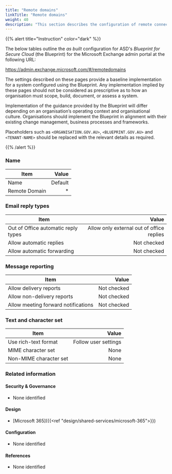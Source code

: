 ```yaml
---
title: "Remote domains"
linkTitle: "Remote domains"
weight: 40
description: "This section describes the configuration of remote connectors within Exchange Online associated with systems built according to guidance in ASD's Blueprint for Secure Cloud."
---
```


{{% alert title="Instruction" color="dark" %}}

The below tables outline the *as built* configuration for ASD's *Blueprint for Secure Cloud* (the Blueprint) for the Microsoft Exchange admin portal at the following URL:

<https://admin.exchange.microsoft.com/#/remotedomains>

The settings described on these pages provide a baseline implementation for a system configured using the Blueprint. Any implementation implied by these pages should not be considered as prescriptive as to how an organisation must scope, build, document, or assess a system.

Implementation of the guidance provided by the Blueprint will differ depending on an organisation’s operating context and organisational culture. Organisations should implement the Blueprint in alignment with their existing change management, business processes and frameworks.

Placeholders such as `<ORGANISATION.GOV.AU>`, `<BLUEPRINT.GOV.AU>` and `<TENANT-NAME>` should be replaced with the relevant details as required.

{{% /alert %}}

### Name

| Item          |   Value |
| ------------- | ------: |
| Name          | Default |
| Remote Domain |       * |

### Email reply types

| Item                                |                                     Value |
| ----------------------------------- | ----------------------------------------: |
| Out of Office automatic reply types | Allow only external out of office replies |
| Allow automatic replies             |                               Not checked |
| Allow automatic forwarding          |                               Not checked |

### Message reporting

| Item                                |       Value |
| ----------------------------------- | ----------: |
| Allow delivery reports              | Not checked |
| Allow non-delivery reports          | Not checked |
| Allow meeting forward notifications | Not checked |

### Text and character set

| Item                   |                Value |
| ---------------------- | -------------------: |
| Use rich-text format   | Follow user settings |
| MIME character set     |                 None |
| Non-MIME character set |                 None |

### Related information

#### Security & Governance

* None identified
  
#### Design

* [Microsoft 365]({{<ref "design/shared-services/microsoft-365">}})
  
#### Configuration

* None identified

#### References

* None identified
